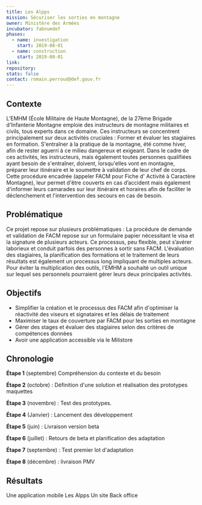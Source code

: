 ```yaml
---
title: Les Alpps
mission: Sécuriser les sorties en montagne
owner: Ministère des Armées
incubator: fabnumdef
phases:
  - name: investigation
    start: 2019-08-01
  - name: construction
    start: 2019-08-01
link:
repository:
stats: false
contact: romain.perroud@def.gouv.fr
---
```


## Contexte
L’EMHM (École Militaire de Haute Montagne), de la 27ème Brigade d'Infanterie Montagne emploie des instructeurs de montagne militaires et civils, tous experts dans ce domaine.
Ces instructeurs se concentrent principalement sur deux activités cruciales :
Former et évaluer les stagiaires en formation.
S'entraîner à la pratique de la montagne, été comme hiver, afin de rester aguerri à ce milieu dangereux et exigeant.
Dans le cadre de ces activités, les instructeurs, mais également toutes personnes qualifiées ayant besoin de s'entraîner, doivent, lorsqu'elles vont en montagne, préparer leur itinéraire et le soumettre à validation de leur chef de corps. Cette procédure encadrée (appeler FACM pour Fiche d' Activité à Caractère Montagne), leur permet d'être couverts en cas d’accident mais également d'informer leurs camarades sur leur itinéraire et horaires afin de faciliter le déclenchement et l'intervention des secours en cas de besoin.

## Problématique
Ce projet repose sur plusieurs problématiques :
La procédure de demande et validation de FACM repose sur un formulaire papier nécessitant le visa et la signature de plusieurs acteurs. Ce processus, peu flexible, peut s’avérer laborieux et conduit parfois des personnes à sortir sans FACM.
L'évaluation des stagiaires, la planification des formations et le traitement de leurs résultats est également un processus long impliquant de multiples acteurs.
Pour éviter la multiplication des outils, l'EMHM a souhaité un outil unique sur lequel ses personnels pourraient gérer leurs deux principales activités.

## Objectifs   
* Simplifier la création et le processus des FACM afin d'optimiser la réactivité des viseurs et signataires et les délais de traitement
* Maximiser le taux de couverture par FACM pour les sorties en montagne
* Gérer des stages et évaluer des stagiaires selon des critères de compétences données
* Avoir une application accessible via le Milistore


## Chronologie

__Étape 1__ (septembre) Compréhension du contexte et du besoin

__Étape 2__ (octobre) : Définition d'une solution et réalisation des prototypes maquettes

__Étape 3__ (novembre) : Test des prototypes.

__Étape 4__ (Janvier) : Lancement des développement

__Étape 5__ (juin) : Livraison version beta


__Étape 6__ (juillet) : Retours de beta et planification des adaptation

__Étape 7__ (septembre) : Test premier lot d'adaptation

__Étape 8__ (décembre) : livraison PMV

## Résultats
Une application mobile Les Alpps
Un site Back office
